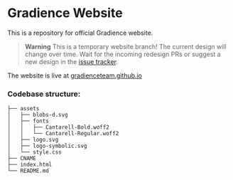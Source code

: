 # Gradience Website

This is a repository for official Gradience website.

> **Warning**
> This is a temporary website branch! The current design will change over time. Wait for the incoming redesign PRs or suggest a new design in the [issue tracker](https://github.com/GradienceTeam/GradienceTeam.github.io/issues/new).

The website is live at [gradienceteam.github.io](https://gradienceteam.github.io)

### Codebase structure:
```
├── assets
│   ├── blobs-d.svg
│   ├── fonts
│   │   ├── Cantarell-Bold.woff2
│   │   └── Cantarell-Regular.woff2
│   ├── logo.svg
│   ├── logo-symbolic.svg
│   └── style.css
├── CNAME
├── index.html
└── README.md
```